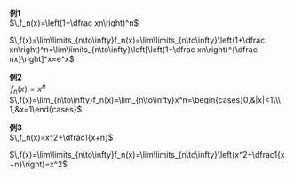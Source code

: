 **例1**  
$\,f_n(x)=\left(1+\dfrac xn\right)^n$  
  
$\,f(x)=\lim\limits_{n\to\infty}f_n(x)=\lim\limits_{n\to\infty}\left(1+\dfrac xn\right)^n=\lim\limits_{n\to\infty}\left[\left(1+\dfrac xn\right)^{\dfrac nx}\right]^x=e^x$  
  
**例2**  
$\,f_n(x)=x^n$  
$\,f(x)=\lim_{n\to\infty}f_n(x)=\lim_{n\to\infty}x^n=\begin{cases}0,&|x|<1\\\ 1,&x=1\end{cases}$  
  
**例3**  
$\,f_n(x)=x^2+\dfrac1{x+n}$  
  
$\,f(x)=\lim\limits_{n\to\infty}f_n(x)=\lim\limits_{n\to\infty}\left(x^2+\dfrac1{x+n}\right)=x^2$  
  
  
